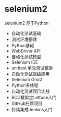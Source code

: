 # selenium2
selenium2 基于Python


- 自动化测试基础
- 测试环境搭建
- Python基础
- WebDriver API
- 自动化测试模型
- Selenium IDE
- unittest 单元测试框架
- 自动化测试高级应用
- Selenium Grid2
- Python多线程
- 自动化测试项目实战
- BDD框架之Lettuce入门
- GitHub托管项目
- 持续集成Jenkins入门
